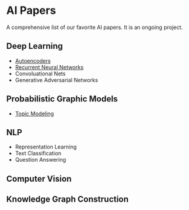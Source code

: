 # AI Papers

A comprehensive list of our favorite AI papers. It is an ongoing project.

## Deep Learning
- [Autoencoders](AE/AE.md)
- [Recurrent Neural Networks](RNN/RNN.md)
- Convoluational Nets
- Generative Adversarial Networks


## Probabilistic Graphic Models
- [Topic Modeling](Topic%20Modeling/topic_modeling.md)

## NLP
- Representation Learning
- Text Classification
- Question Answering

## Computer Vision

## Knowledge Graph Construction
